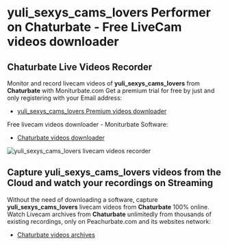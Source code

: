 # yuli_sexys_cams_lovers Performer on Chaturbate - Free LiveCam videos downloader

## Chaturbate Live Videos Recorder

Monitor and record livecam videos of **yuli_sexys_cams_lovers** from **Chaturbate** with Moniturbate.com
Get a premium trial for free by just and only registering with your Email address:
* [yuli_sexys_cams_lovers Premium videos downloader](https://moniturbate.com/request-demo-licence-key.html)

Free livecam videos downloader - Moniturbate Software:
* [Chaturbate videos downloader](https://moniturbate.com/moniturbate-download-software.html)

![yuli_sexys_cams_lovers livecam videos recorder](https://peachurnet.com/templates/moniturbate-software.png)


## Capture yuli_sexys_cams_lovers videos from the Cloud and watch your recordings on Streaming

Without the need of downloading a software, capture **yuli_sexys_cams_lovers** livecam videos from **Chaturbate** 100% online.
Watch Livecam archives from **Chaturbate** unlimitedly from thousands of existing recordings, only on Peachurbate.com and its websites network:
* [Chaturbate videos archives](https://peachurnet.com/)